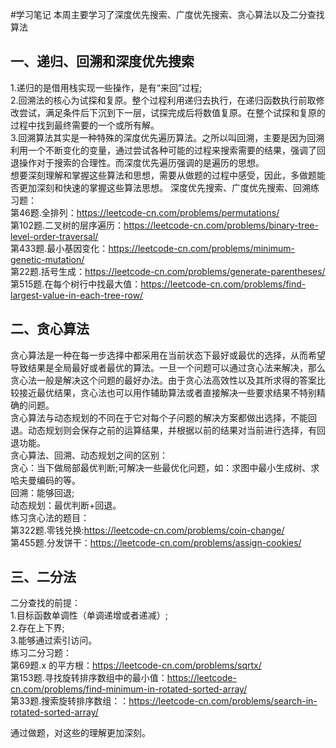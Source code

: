 #学习笔记
本周主要学习了深度优先搜索、广度优先搜索、贪心算法以及二分查找算法  
## 一、递归、回溯和深度优先搜索  
1.递归的是借用栈实现一些操作，是有“来回”过程;  
2.回溯法的核心为试探和复原。整个过程利用递归去执行，在递归函数执行前取修改尝试，满足条件后下沉到下一层，试探完成后将数值复原。在整个试探和复原的过程中找到最终需要的一个或所有解。  
3.回溯算法其实是一种特殊的深度优先遍历算法。之所以叫回溯，主要是因为回溯利用一个不断变化的变量，通过尝试各种可能的过程来搜索需要的结果，强调了回退操作对于搜索的合理性。而深度优先遍历强调的是遍历的思想。  
想要深刻理解和掌握这些算法和思想，需要从做题的过程中感受，因此，多做题能否更加深刻和快速的掌握这些算法思想。
深度优先搜索、广度优先搜索、回溯练习题：  
第46题.全排列：https://leetcode-cn.com/problems/permutations/  
第102题.二叉树的层序遍历：https://leetcode-cn.com/problems/binary-tree-level-order-traversal/  
第433题.最小基因变化：https://leetcode-cn.com/problems/minimum-genetic-mutation/  
第22题.括号生成：https://leetcode-cn.com/problems/generate-parentheses/  
第515题.在每个树行中找最大值：https://leetcode-cn.com/problems/find-largest-value-in-each-tree-row/  
## 二、贪心算法
贪心算法是一种在每一步选择中都采用在当前状态下最好或最优的选择，从而希望导致结果是全局最好或者最优的算法。一旦一个问题可以通过贪心法来解决，那么贪心法一般是解决这个问题的最好办法。由于贪心法高效性以及其所求得的答案比较接近最优结果，贪心法也可以用作辅助算法或者直接解决一些要求结果不特别精确的问题。  
贪心算法与动态规划的不同在于它对每个子问题的解决方案都做出选择，不能回退。动态规划则会保存之前的运算结果，并根据以前的结果对当前进行选择，有回退功能。  
贪心算法、回溯、动态规划之间的区别：  
贪心：当下做局部最优判断;可解决一些最优化问题，如：求图中最小生成树、求哈夫曼编码的等。  
回溯：能够回退;  
动态规划：最优判断+回退。  
练习贪心法的题目：  
第322题.零钱兑换:https://leetcode-cn.com/problems/coin-change/  
第455题.分发饼干：https://leetcode-cn.com/problems/assign-cookies/  

## 三、二分法
二分查找的前提：  
1.目标函数单调性（单调递增或者递减）;  
2.存在上下界;  
3.能够通过索引访问。  
练习二分习题：  
第69题.x 的平方根：https://leetcode-cn.com/problems/sqrtx/  
第153题.寻找旋转排序数组中的最小值：https://leetcode-cn.com/problems/find-minimum-in-rotated-sorted-array/  
第33题.搜索旋转排序数组：：https://leetcode-cn.com/problems/search-in-rotated-sorted-array/  

通过做题，对这些的理解更加深刻。  






